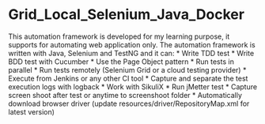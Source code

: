 # Grid_Local_Selenium_Java_Docker
This automation framework is developed for my learning purpose, it supports for automating web application only. The automation framework is written with Java, Selenium and TestNG and it can: * Write TDD test * Write BDD test with Cucumber * Use the Page Object pattern * Run tests in parallel * Run tests remotely (Selenium Grid or a cloud testing provider) * Execute from Jenkins or any other CI tool * Capture and separate the test execution logs with logback  * Work with SikuliX * Run jMetter test * Capture screen shoot after test or anytime to screenshoot folder * Automatically download browser driver (update resources/driver/RepositoryMap.xml for latest version)
